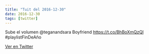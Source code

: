 ```yaml
---
title: "Tuit del 2016-12-30"
date: 2016-12-30
tags: [twitter]
---
```


Sube el volumen @teganandsara Boyfriend https://t.co/BhBoXmQzQl #playlistFinDeAño



[Ver en Twitter](https://twitter.com/i/web/status/814950459328921600)
